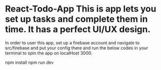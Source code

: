 # React-Todo-App This is app lets you set up tasks and complete them in time. It has a perfect UI/UX design.
In order to user this app, set up a firebase account and navigate to src/firebase and put your config there and run the below codes in your terminal to spin the app on localHost 3000.

npm install
npm run dev
